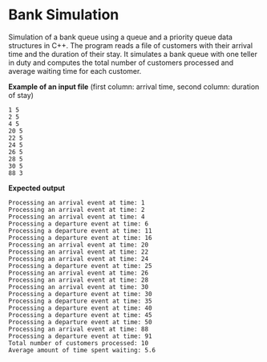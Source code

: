 # Bank Simulation
Simulation of a bank queue using a queue and a priority queue data structures in C++.
The program reads a file of customers with their arrival time and the duration of their stay.
It simulates a bank queue with one teller in duty and computes the total number of customers processed
and average waiting time for each customer.

**Example of an input file** (first column: arrival time, second column: duration of stay)
```
1 5
2 5
4 5
20 5
22 5
24 5
26 5
28 5
30 5
88 3

```

**Expected output**
```
Processing an arrival event at time: 1
Processing an arrival event at time: 2
Processing an arrival event at time: 4
Processing a departure event at time: 6
Processing a departure event at time: 11
Processing a departure event at time: 16
Processing an arrival event at time: 20
Processing an arrival event at time: 22
Processing an arrival event at time: 24
Processing a departure event at time: 25
Processing an arrival event at time: 26
Processing an arrival event at time: 28
Processing an arrival event at time: 30
Processing a departure event at time: 30
Processing a departure event at time: 35
Processing a departure event at time: 40
Processing a departure event at time: 45
Processing a departure event at time: 50
Processing an arrival event at time: 88
Processing a departure event at time: 91
Total number of customers processed: 10
Average amount of time spent waiting: 5.6
```
